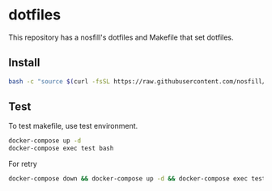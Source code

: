 # dotfiles

This repository has a nosfill's dotfiles and Makefile that set dotfiles.

## Install

```bash
bash -c "source $(curl -fsSL https://raw.githubusercontent.com/nosfill/dotfiles/main/install.sh)"
```

## Test

To test makefile, use test environment.

```bash
docker-compose up -d
docker-compose exec test bash
```

For retry

```bash
docker-compose down && docker-compose up -d && docker-compose exec test bash
```